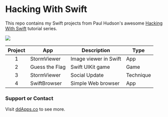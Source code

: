 # Hacking With Swift
This repo contains my Swift projects from Paul Hudson's awesome [Hacking With Swift](http://www.hackingwithswift.com/) tutorial series.

![](https://raw.githubusercontent.com/duliodenis/HackingWithSwift/master/art/HackingWithSwift.png)

| Project        | App           | Description  | Type |
| :-------------: |-------------| -----| ----|
| 1      | StormViewer | Image viewer in Swift | App |
| 2 | Guess the Flag | Swift UIKit game | Game |
| 3 | StormViewer | Social Update | Technique |
| 4 | SwiftBrowser | Simple Web browser | App |

### Support or Contact
Visit [ddApps.co](http://ddapps.co) to see more.

